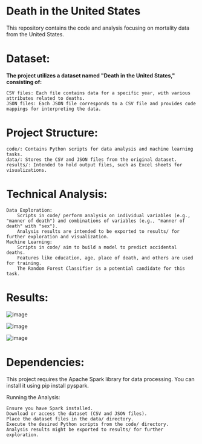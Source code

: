 # Death in the United States

This repository contains the code and analysis focusing on mortality data from the United States.


# Dataset:

**The project utilizes a dataset named "Death in the United States," consisting of:**

    CSV files: Each file contains data for a specific year, with various attributes related to deaths.
    JSON files: Each JSON file corresponds to a CSV file and provides code mappings for interpreting the data.

# Project Structure:

    code/: Contains Python scripts for data analysis and machine learning tasks.
    data/: Stores the CSV and JSON files from the original dataset.
    results/: Intended to hold output files, such as Excel sheets for visualizations.

# Technical Analysis:

    Data Exploration:
        Scripts in code/ perform analysis on individual variables (e.g., "manner of death") and combinations of variables (e.g., "manner of death" with "sex").
        Analysis results are intended to be exported to results/ for further exploration and visualization.
    Machine Learning:
        Scripts in code/ aim to build a model to predict accidental deaths.
        Features like education, age, place of death, and others are used for training.
        The Random Forest Classifier is a potential candidate for this task.

# Results:
 ![image](https://github.com/elmeilgyahmed/Death-in-US/assets/50087016/551e26c2-6953-4891-9c38-b9826d3addd6)


![image](https://github.com/elmeilgyahmed/Death-in-US/assets/50087016/19901e70-28c5-41f7-94b3-4f0827543cc4)



![image](https://github.com/elmeilgyahmed/Death-in-US/assets/50087016/fbd6c5ed-4536-4304-b1d6-6c652d267dd3)

# Dependencies:

This project requires the Apache Spark library for data processing. You can install it using pip install pyspark.

Running the Analysis:

    Ensure you have Spark installed.
    Download or access the dataset (CSV and JSON files).
    Place the dataset files in the data/ directory.
    Execute the desired Python scripts from the code/ directory.
    Analysis results might be exported to results/ for further exploration.
